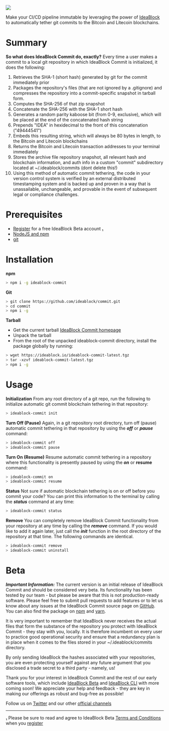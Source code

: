 ![](https://ideablock.io/ideablock-commit.png)

Make your CI/CD pipeline immutable by leveraging the power of [IdeaBlock](https://ideablock.io) to automatically tether git commits to the Bitcoin and Litecoin blockchains.

# Summary

**So what does IdeaBlock Commit do, exactly?**
Every time a user makes a commit to a local git repository in which IdeaBlock Commit is initialized,  it does the following:

1. Retrieves the SHA-1 (short hash) generated by git for the commit immediately prior
2. Packages the repository's files (that are not ignored by a .gitignore) and compresses the repository into a commit-specific snapshot in tarball form.
3. Computes the SHA-256 of that zip snapshot
4. Concatenate the SHA-256 with the SHA-1 short hash
5. Generates a random parity kaboose bit (from 0-9, exclusive), which will be placed at the end of the concatenated hash string
6. Prepends "IDEA" in hexidecimal to the front of this concatenation ("49444541")
7. Embeds this resulting string, which will always be 80 bytes in length, to the Bitcoin and Litecoin blockchains
8. Returns the Bitcoin and Litecoin transaction addresses to your terminal immediately
9. Stores the archive file repository snapshot, all relevant hash and blockchain information, and auth info in a custom "commit" subdirectory located at ~/.ideablock/commits (dont delete this!)
10. Using this method of automatic commit tethering, the code in your version control system is verified by an external distributed timestamping system and is backed up and proven in a way that is unassailable, unchangeable, and provable in the event of subsequent legal or compliance challenges.

# Prerequisites

- [Register](https://beta.ideablock.io) for a free IdeaBlock Beta account ₁
- [NodeJS and npm](https://nodejs.org/en/download/)
- [git](https://git-scm.com/book/en/v2/Getting-Started-Installing-Git)

# Installation

**npm**

```bash
> npm i -g ideablock-commit
```

**Git**

```bash
> git clone https://github.com/ideablock/commit.git
> cd commit
> npm i -g
```

**Tarball**
- Get the current tarball [IdeaBlock Commit homepage](https://ideablock.io/ideablock-commit)
- Unpack the tarball
- From the root of the unpacked ideablock-commit directory, install the package globally by running:

```bash
> wget https://ideablock.io/ideablock-commit-latest.tgz
> tar -xzvf ideablock-commit-latest.tgz
> npm i -g
```

# Usage

**Initialization**
From any root directory of a git repo, run the following to initialize automatic git commit blockchain tethering in that repository:

```bash
> ideablock-commit init
```

**Turn Off (Pause)**
Again, in a git repository root directory, turn off (pause) automatic commit tethering in that repository by using the ***off*** or ***pause*** command:

```bash
> ideablock-commit off
> ideablock-commit pause
```

**Turn On (Resume)**
Resume automatic commit tethering in a repository where this functionality is presently paused by using the ***on*** or **resume** command:

```bash
> ideablock-commit on
> ideablock-commit resume
```

**Status**
Not sure if automatic blockchain tethering is on or off before you commit your code? You can print this information to the terminal by calling the ***status*** command at any time:

```bash
> ideablock-commit status
```

**Remove**
You can completely remove IdeaBlock Commit functionality from your repository at any time by calling the ***remove*** command.  If you would like to add it again later, just call the ***init*** function in the root directory of the repository at that time.  The following commands are identical.

```bash
> ideablock-commit remove
> ideablock-commit uninstall
```

# Beta

***Important Information:***
The current version is an initial release of IdeaBlock Commit and should be considered very beta.  Its functionality has been tested by our team - but please be aware that this is not production-ready software.  Please feel free to submit pull requests to add features or to let us know about any issues at the IdeaBlock Commit source page on [GitHub](https://github.com/ideablock/commit).  You can also find the package on [npm](https://https://www.npmjs.com/package/ideablock-cli) and [yarn](https://yarnpkg.com/en/package/ideablock-commit).

It is very important to remember that IdeaBlock never receives the actual files that form the substance of the repository you protect with IdeaBlock Commit - they stay with you, locally.  It is therefore incumbent on every user to practice good operational security and ensure that a redundancy plan is in place when it comes to the files stored in your ~/.ideablock/commits directory.

By only sending IdeaBlock the hashes associated with your repositories, you are even protecting yourself against any future argument that you disclosed a trade secret to a third party - namely, us! 

Thank you for your interest in IdeaBlock Commit and the rest of our early software tools, which include [IdeaBlock Beta](https://beta.ideablock.io) and [IdeaBlock CLI](https://npmjs.com/package/ideablock-cli) with more coming soon!  We appreciate your help and feedback - they are key in making our offerings as robust and bug-free as possible!

Follow us on [Twitter](https://twitter.com/ldeaBlock) and our other [official channels](https://ideablock.io#contact)
_____________

₁ Please be sure to read and agree to IdeaBlock Beta [Terms and Conditions](https://beta.ideablock.io/terms) when you [register](https://beta.ideablock.io)
